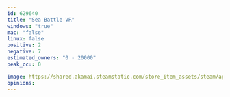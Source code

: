 ```yaml
---
id: 629640
title: "Sea Battle VR"
windows: "true"
mac: "false"
linux: false
positive: 2
negative: 7
estimated_owners: "0 - 20000"
peak_ccu: 0

image: https://shared.akamai.steamstatic.com/store_item_assets/steam/apps/629640/header.jpg?t=1513232726
opinions:
---
```

